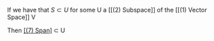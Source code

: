 If we have that $S \subset U$ for some U a [[(2) Subspace]] of the [[(1) Vector Space]] V

Then [[(7) Span]](S) $\subset$ U